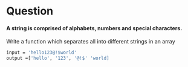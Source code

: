 # Question

#### A string is comprised of alphabets, numbers and special characters.

Write a function which separates all into different strings in an array

```bash
input = 'hello123@!$world'
output =['hello', '123', '@!$' 'world]
```
